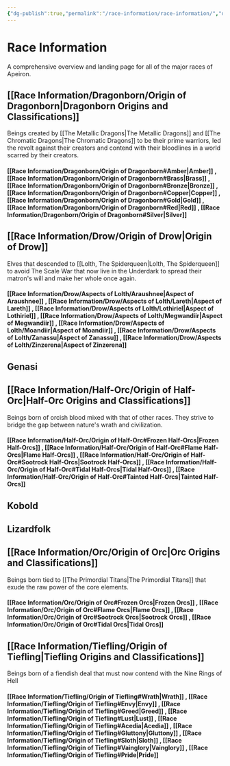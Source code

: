 ```yaml
---
{"dg-publish":true,"permalink":"/race-information/race-information/","dgHomeLink":true,"dgPassFrontmatter":false}
---
```


# Race Information
A comprehensive overview and landing page for all of the major races of Apeiron.
## [[Race Information/Dragonborn/Origin of Dragonborn|Dragonborn Origins and Classifications]]
Beings created by [[The Metallic Dragons|The Metallic Dragons]] and [[The Chromatic Dragons|The Chromatic Dragons]] to be their prime warriors, led the revolt against their creators and contend with their bloodlines in a world scarred by their creators. 
#### [[Race Information/Dragonborn/Origin of Dragonborn#Amber|Amber]] , [[Race Information/Dragonborn/Origin of Dragonborn#Brass|Brass]] , [[Race Information/Dragonborn/Origin of Dragonborn#Bronze|Bronze]] , [[Race Information/Dragonborn/Origin of Dragonborn#Copper|Copper]] , [[Race Information/Dragonborn/Origin of Dragonborn#Gold|Gold]] , [[Race Information/Dragonborn/Origin of Dragonborn#Red|Red]] , [[Race Information/Dragonborn/Origin of Dragonborn#Silver|Silver]]

## [[Race Information/Drow/Origin of Drow|Origin of Drow]]
Elves that descended to [[Lolth, The Spiderqueen|Lolth, The Spiderqueen]] to avoid The Scale War that now live in the Underdark to spread their matron's will and make her whole once again.
#### [[Race Information/Drow/Aspects of Lolth/Araushnee|Aspect of Araushnee]] , [[Race Information/Drow/Aspects of Lolth/Lareth|Aspect of Lareth]] , [[Race Information/Drow/Aspects of Lolth/Lothiriel|Aspect of Lothiriel]] , [[Race Information/Drow/Aspects of Lolth/Megwandiir|Aspect of Megwandiir]] , [[Race Information/Drow/Aspects of Lolth/Moandiir|Aspect of Moandiir]] , [[Race Information/Drow/Aspects of Lolth/Zanassu|Aspect of Zanassu]] , [[Race Information/Drow/Aspects of Lolth/Zinzerena|Aspect of Zinzerena]]

## Genasi

## [[Race Information/Half-Orc/Origin of Half-Orc|Half-Orc Origins and Classifications]]
Beings born of orcish blood mixed with that of other races. They strive to bridge the gap between nature's wrath and civilization.
#### [[Race Information/Half-Orc/Origin of Half-Orc#Frozen Half-Orcs|Frozen Half-Orcs]] , [[Race Information/Half-Orc/Origin of Half-Orc#Flame Half-Orcs|Flame Half-Orcs]] , [[Race Information/Half-Orc/Origin of Half-Orc#Sootrock Half-Orcs|Sootrock Half-Orcs]] , [[Race Information/Half-Orc/Origin of Half-Orc#Tidal Half-Orcs|Tidal Half-Orcs]] , [[Race Information/Half-Orc/Origin of Half-Orc#Tainted Half-Orcs|Tainted Half-Orcs]]

## Kobold

## Lizardfolk

## [[Race Information/Orc/Origin of Orc|Orc Origins and Classifications]]
Beings born tied to [[The Primordial Titans|The Primordial Titans]] that exude the raw power of the core elements. 
#### [[Race Information/Orc/Origin of Orc#Frozen Orcs|Frozen Orcs]] , [[Race Information/Orc/Origin of Orc#Flame Orcs|Flame Orcs]] , [[Race Information/Orc/Origin of Orc#Sootrock Orcs|Sootrock Orcs]] , [[Race Information/Orc/Origin of Orc#Tidal Orcs|Tidal Orcs]]

## [[Race Information/Tiefling/Origin of Tiefling|Tiefling Origins and Classifications]]
Beings born of a fiendish deal that must now contend with the Nine Rings of Hell
#### [[Race Information/Tiefling/Origin of Tiefling#Wrath|Wrath]] , [[Race Information/Tiefling/Origin of Tiefling#Envy|Envy]] , [[Race Information/Tiefling/Origin of Tiefling#Greed|Greed]] , [[Race Information/Tiefling/Origin of Tiefling#Lust|Lust]] , [[Race Information/Tiefling/Origin of Tiefling#Acedia|Acedia]] , [[Race Information/Tiefling/Origin of Tiefling#Gluttony|Gluttony]] , [[Race Information/Tiefling/Origin of Tiefling#Sloth|Sloth]] , [[Race Information/Tiefling/Origin of Tiefling#Vainglory|Vainglory]] , [[Race Information/Tiefling/Origin of Tiefling#Pride|Pride]] 